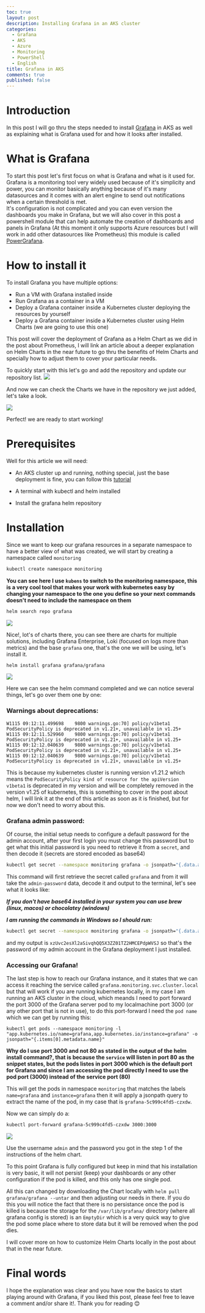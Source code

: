 ```yaml
---
toc: true
layout: post
description: Installing Grafana in an AKS cluster
categories:
  - Grafana
  - AKS
  - Azure
  - Monitoring
  - PowerShell
  - English
title: Grafana in AKS
comments: true
published: false
---
```



# Introduction

In this post I will go thru the steps needed to install [Grafana](https://grafana.com/) in AKS as well as explaining what is Grafana used for and how it looks after installed.

# What is Grafana

To start this post let's first focus on what is Grafana and what is it used for. Grafana is a monitoring tool very widely used because of it's simplicity and power, you can monitor basically anything because of it's many datasources and it comes with an alert engine to send out notifications when a certain threshold is met.  
It's configuration is not complicated and you can even version the dashboards you make in Grafana, but we will also cover in this post a powershell module that can help automate the creation of dashboards and panels in Grafana (At this moment it only supports Azure resources but I will work in add other datasources like Prometheus) this module is called [PowerGrafana](https://www.powershellgallery.com/packages/PowerGrafana/0.1.0).

# How to install it

To install Grafana you have multiple options:

 - Run a VM with Grafana installed inside
 - Run Grafana as a container in a VM
 - Deploy a Grafana container inside a Kubernetes cluster deploying the resources by yourself
 - Deploy a Grafana container inside a Kubernetes cluster using Helm Charts (we are going to use this one)

This post will cover the deployment of Grafana as a Helm Chart as we did in the post about Prometheus, I will link an article about a deeper explanation on Helm Charts in the near future to go thru the benefits of Helm Charts and specially how to adjust them to cover your particular needs.

To quickly start with this let's go and add the repository and update our repository list.
![](https://github.com/javiermarasco/articles/blob/main/Articles/Images/grafana/helm-repo-add.png)

And now we can check the Charts we have in the repository we just added, let's take a look.  

![](https://github.com/javiermarasco/articles/blob/main/Articles/Images/grafana/helm-search-repo.png)

Perfect! we are ready to start working!

# Prerequisites

Well for this article we will need:

- An AKS cluster up and running, nothing special, just the base deployment is fine, you can follow this [tutorial](https://docs.microsoft.com/en-us/azure/aks/kubernetes-walkthrough-portal)

- A terminal with kubectl and helm installed 

- Install the grafana helm repository

# Installation

Since we want to keep our grafana resources in a separate namespace to have a better view of what was created, we will start by creating a namespace called `monitoring`

```bash
kubectl create namespace monitoring
```


**You can see here I use `kubens` to switch to the monitoring namespace, this is a very cool tool that makes your work with kubernetes easy by changing your namespace to the one you define so your next commands doesn't need to include the namespace on them**


```bash
helm search repo grafana
```

![](https://github.com/javiermarasco/articles/blob/main/Articles/Images/grafana/helm-search-repo-grafana.png)

Nice!, lot's of charts there, you can see there are charts for multiple solutions, including Grafana Enterprise, Loki (focused on logs more than metrics) and the base `grafana` one, that's the one we will be using, let's install it.

```bash
helm install grafana grafana/grafana
```

![](https://github.com/javiermarasco/articles/blob/main/Articles/Images/grafana/helm-install-grafana.png)

Here we can see the helm command completed and we can notice several things, let's go over them one by one:

### Warnings about deprecations:

```
W1115 09:12:11.499698    9800 warnings.go:70] policy/v1beta1 PodSecurityPolicy is deprecated in v1.21+, unavailable in v1.25+
W1115 09:12:11.529960    9800 warnings.go:70] policy/v1beta1 PodSecurityPolicy is deprecated in v1.21+, unavailable in v1.25+
W1115 09:12:12.040639    9800 warnings.go:70] policy/v1beta1 PodSecurityPolicy is deprecated in v1.21+, unavailable in v1.25+
W1115 09:12:12.040639    9800 warnings.go:70] policy/v1beta1 PodSecurityPolicy is deprecated in v1.21+, unavailable in v1.25+
```
This is because my kubernetes cluster is running version v1.21.2 which means the `PodSecurityPolicy kind of resource for the apiVersion v1beta1` is deprecated in my version and will be completely removed in the version v1.25 of kubernetes, this is something to cover in the post about helm, I will link it at the end of this article as soon as it is finished, but for now we don't need to worry about this.


### Grafana admin password:

Of course, the initial setup needs to configure a default password for the admin account, after your first login you must change this password but to get what this initial password is you need to retrieve it from a `secret`, and then decode it (secrets are stored encoded as base64)

```bash
kubectl get secret --namespace monitoring grafana -o jsonpath="{.data.admin-password}" | base64 --decode ; echo
```

This command will first retrieve the secret called `grafana` and from it will take the `admin-password` data, decode it and output to the terminal, let's see what it looks like:

***If you don't have base64 installed in your system you can use brew (linux, macos) or chocolatey (windows)***

***I am running the commands in Windows so I should run:***
```bash
kubectl get secret --namespace monitoring grafana -o jsonpath="{.data.admin-password}" | base64 -d
```
and my output is `xzUvc2esXl2aSivqhQQ5X3ZZ01TZ2HMCEPdpWVSJ` so that's the password of my admin account in the Grafana deployment I just installed.

### Accessing our Grafana!

The last step is how to reach our Grafana instance, and it states that we can access it reaching the service called `grafana.monitoring.svc.cluster.local` but that will work if you are running kubernetes locally, in my case I am running an AKS cluster in the cloud, which meands I need to port forward the port 3000 of the Grafana server pod to my localmachine port 3000 (or any other port that is not in use), to do this port-forward I need the `pod name` which we can get by running this:

`kubectl get pods --namespace monitoring -l "app.kubernetes.io/name=grafana,app.kubernetes.io/instance=grafana" -o jsonpath="{.items[0].metadata.name}"`

**Why do I use port 3000 and not 80 as stated in the output of the helm install command?, that is because the `service` will listen in port 80 as the snippet states, but the pods listes in port 3000 which is the default port for Grafana and since I am accessing the pod directly I need to use the pod port (3000) instead of the service port (80)**

This will get the pods in namespace `monitoring` that matches the labels `name=grafana` and `instance=grafana` then it will apply a jsonpath query to extract the name of the pod, in my case that is `grafana-5c999c4fd5-czxdw`.  

Now we can simply do a:  
```bash
kubectl port-forward grafana-5c999c4fd5-czxdw 3000:3000
```

![](https://github.com/javiermarasco/articles/blob/main/Articles/Images/grafana/grafana-login-1.png)

Use the username `admin` and the password you got in the step 1 of the instructions of the helm chart.

To this point Grafana is fully configured but keep in mind that his installation is very basic, it will not persist (keep) your dashboards or any other configuration if the pod is killed, and this only has one single pod.

All this can changed by downloading the Chart locally with `helm pull grafana/grafana --untar` and then adjusting our needs in there. If you do this you will notice the fact that there is no persistance once the pod is killed is because the storage for the `/var/lib/grafana/` directory (where all grafana config is stored) is an `EmptyDir` which is a very quick way to give the pod some place where to store data but it will be removed when the pod dies.

I will cover more on how to customize Helm Charts locally in the post about that in the near future.


# Final words

I hope the explanation was clear and you have now the basics to start playing around with Grafana, if you liked this post, please feel free to leave a comment and/or share it!. Thank you for reading :blush:
